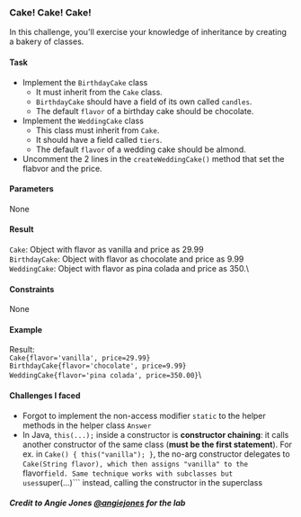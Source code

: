 ### Cake! Cake! Cake!
In this challenge, you'll exercise your knowledge of inheritance by creating a bakery of classes.

#### Task
* Implement the ```BirthdayCake``` class
    * It must inherit from the ```Cake``` class.
    * ```BirthdayCake``` should have a field of its own called ```candles```.
    * The default ```flavor``` of a birthday cake should be chocolate.
* Implement the ```WeddingCake``` class
    * This class must inherit from ```Cake```.
    * It should have a field called ```tiers```.
    * The default ```flavor``` of a wedding cake should be almond.
* Uncomment the 2 lines in the ```createWeddingCake()``` method that set the flabvor and the price.

#### Parameters
None

#### Result
```Cake```: Object with flavor as vanilla and price as 29.99\
```BirthdayCake```: Object with flavor as chocolate and price as 9.99\
```WeddingCake```: Object with flavor as pina colada and price as 350.\

#### Constraints
None

#### Example
Result:\
```Cake{flavor='vanilla', price=29.99}```\
```BirthdayCake{flavor='chocolate', price=9.99}```\
```WeddingCake{flavor='pina colada', price=350.00}```\

#### Challenges I faced
* Forgot to implement the non-access modifier ```static``` to the helper methods in the helper class ```Answer```
* In Java, ```this(...);``` inside a constructor is **constructor chaining**: it calls another constructor of the same class (**must be the first statement**). For ex. in ```Cake() { this("vanilla"); }```, the no-arg constructor delegates to ```Cake(String flavor), which then assigns "vanilla" to the ```flavor``` field. Same technique works with subclasses but uses ```super(...)``` instead, calling the constructor in the superclass

##### Credit to Angie Jones [@angiejones](https://github.com/angiejones) for the lab
